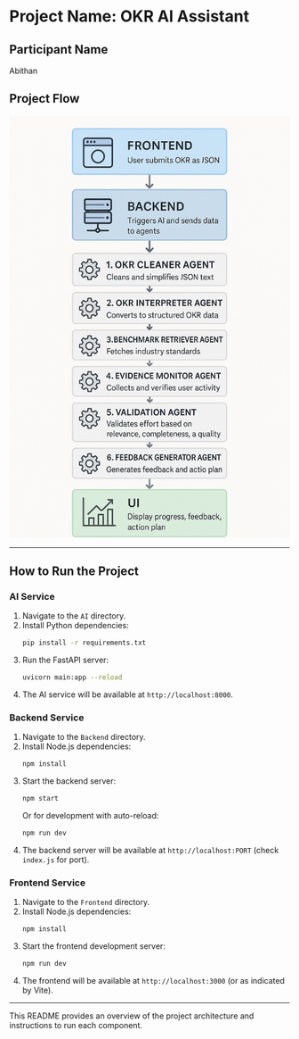 # Project Name: OKR AI Assistant

## Participant Name
Abithan

## Project Flow

![Project Diagram](architecture.png)

---

## How to Run the Project

### AI Service
1. Navigate to the `AI` directory.  
2. Install Python dependencies:  
   ```bash
   pip install -r requirements.txt
   ```  
3. Run the FastAPI server:  
   ```bash
   uvicorn main:app --reload
   ```  
4. The AI service will be available at `http://localhost:8000`.

### Backend Service
1. Navigate to the `Backend` directory.  
2. Install Node.js dependencies:  
   ```bash
   npm install
   ```  
3. Start the backend server:  
   ```bash
   npm start
   ```  
   Or for development with auto-reload:  
   ```bash
   npm run dev
   ```  
4. The backend server will be available at `http://localhost:PORT` (check `index.js` for port).

### Frontend Service
1. Navigate to the `Frontend` directory.  
2. Install Node.js dependencies:  
   ```bash
   npm install
   ```  
3. Start the frontend development server:  
   ```bash
   npm run dev
   ```  
4. The frontend will be available at `http://localhost:3000` (or as indicated by Vite).

---

This README provides an overview of the project architecture and instructions to run each component.
